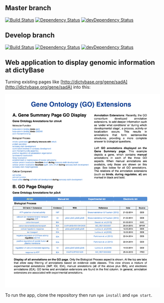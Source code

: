 ## Master branch
[![Build Status](https://travis-ci.org/dictyBase/genomepage.svg?branch=master)](https://travis-ci.org/dictyBase/genomepage)
[![Dependency Status](https://david-dm.org/dictybase/genomepage/master.svg?style=flat-square)](https://david-dm.org/dictybase/genomepage/master)
[![devDependency Status](https://david-dm.org/dictybase/genomepage/master/dev-status.svg?style=flat-square)](https://david-dm.org/dictybase/genomepage/master?type=dev)


## Develop branch
[![Build Status](https://travis-ci.org/dictyBase/genomepage.svg?branch=develop)](https://travis-ci.org/dictyBase/genomepage)
[![Dependency Status](https://david-dm.org/dictybase/genomepage/develop.svg?style=flat-square)](https://david-dm.org/dictybase/genomepage/develop)
[![devDependency Status](https://david-dm.org/dictybase/genomepage/develop/dev-status.svg?style=flat-square)](https://david-dm.org/dictybase/genomepage/develop?type=dev)

## Web application to display genomic information at dictyBase

Turning existing pages like [http://dictybase.org/gene/sadA](http://dictybase.org/gene/sadA) into this:

![alt text](https://github.com/dictyBase/Genomepage/blob/master/src/images/go-page-display.png "Go Page Display mockup")

To run the app, clone the repository then run `npm install` and `npm start`.